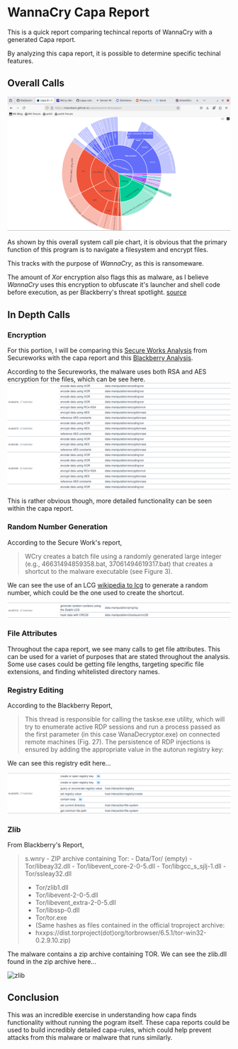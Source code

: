 # WannaCry Capa Report

This is a quick report comparing  techincal reports of WannaCry with a generated Capa report.

By analyzing this capa report, it is possible to determine specific techinal features. 

## Overall Calls

![Call Pie Chart](img/pie.png)

As shown by this overall system call pie chart, it is obvious that the primary function of this program
is to navigate a filesystem and encrypt files. 

This tracks with the purpose of *WannaCry*, as this is ransomeware. 

The amount of *Xor* encryption also flags this as malware, as I believe *WannaCry* uses this encryption to obfuscate it's launcher and shell code before execution, as per Blackberry's threat spotlight. [source](https://blogs.blackberry.com/en/2017/06/threat-spotlight-inside-the-wannacry-attack)


## In Depth Calls

### Encryption

For this portion, I will be comparing this [Secure Works Analysis](https://www.secureworks.com/research/wcry-ransomware-analysis) from Secureworks with the capa report and this [Blackberry Analysis](https://blogs.blackberry.com/en/2017/06/threat-spotlight-inside-the-wannacry-attack).

According to the Secureworks, the malware uses both RSA and AES encryption for the files, which can be see here.
![encryption](img/encryption.png)

This is rather obvious though, more detailed functionality can be seen within the capa report.

### Random Number Generation
According to the Secure Work's report, 

>WCry creates a batch file using a randomly generated large integer (e.g., 46631494859358.bat, 37061494619317.bat) that creates a shortcut to the malware executable (see Figure 3).

We can see the use of an LCG [wikipedia to lcg](https://en.wikipedia.org/wiki/Linear_congruential_generator) to generate a random number, which could be the one used to create the shortcut.

![rng](img/rng.png)

### File Attributes

Throughout the capa report, we see many calls to get file attributes. This can be used for a variet of purposes that are stated throughout the analysis. Some use cases could be getting file lengths, targeting specific file extensions, and finding whitelisted directory names.

### Registry Editing

According to the Blackberry Report,
> This thread is responsible for calling the taskse.exe utility, which will try to enumerate active RDP sessions and run a process passed as the first parameter (in this case WanaDecryptor.exe) on connected remote machines (Fig. 27). The persistence of RDP injections is ensured by adding the appropriate value in the autorun registry key:

We can see this registry edit here...

![reg](img/reg.png)


###  Zlib

From Blackberry's Report,

>  s.wnry - ZIP archive containing Tor:
>         -  Data/Tor/ (empty)
>        -  Tor/libeay32.dll
>       -  Tor/libevent_core-2-0-5.dll
>      -  Tor/libgcc_s_sjlj-1.dll
>     -  Tor/ssleay32.dll
>    -  Tor/zlib1.dll
>   -  Tor/libevent-2-0-5.dll
>  -  Tor/libevent_extra-2-0-5.dll
> -  Tor/libssp-0.dll
>-  Tor/tor.exe
>-  (Same hashes as files contained in the official troproject archive:
>-  hxxps://dist.torproject(dot)org/torbrowser/6.5.1/tor-win32-0.2.9.10.zip)

The malware contains a zip archive containing TOR. We can see the zlib.dll found in the zip archive here...

![zlib](zlib.png)




## Conclusion
This was an incredible exercise in understanding how capa finds functionality without running the pogram itself. These capa reports could be used to build incredibly detailed capa-rules, which could help prevent attacks from this malware or malware that runs similarly. 














